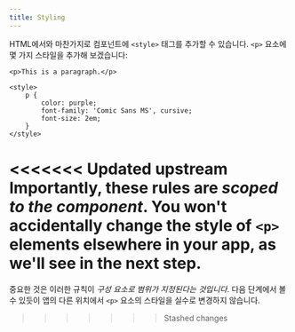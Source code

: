 ```yaml
---
title: Styling
---
```


HTML에서와 마찬가지로 컴포넌트에 `<style>` 태그를 추가할 수 있습니다. `<p>` 요소에 몇 가지 스타일을 추가해 보겠습니다:

```svelte
<p>This is a paragraph.</p>

<style>
	p {
		color: purple;
		font-family: 'Comic Sans MS', cursive;
		font-size: 2em;
	}
</style>
```

<<<<<<< Updated upstream
Importantly, these rules are _scoped to the component_. You won't accidentally change the style of `<p>` elements elsewhere in your app, as we'll see in the next step.
=======
중요한 것은 이러한 규칙이 *구성 요소로 범위가 지정된다는 것입니다*. 다음 단계에서 볼 수 있듯이 앱의 다른 위치에서 `<p>` 요소의 스타일을 실수로 변경하지 않습니다.
>>>>>>> Stashed changes
